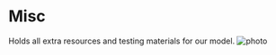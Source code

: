 # Misc
Holds all extra resources and testing materials for our model. 
![photo](AreYoutTrieulyPayingAttentionOrJustJoshingNoahmNotButHilarioIsNET/misc/5FA0DB57-1C05-465C-BF9C-FDFCABBD0394.png)
